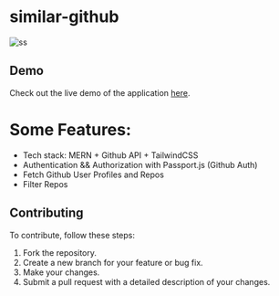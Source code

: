 # similar-github

![ss](https://github.com/user-attachments/assets/c1c308fe-0c85-46b0-8006-28232695aa3a)


## Demo

Check out the live demo of the application [here](https://github-similar.onrender.com/).

# Some Features:
- Tech stack: MERN + Github API + TailwindCSS
- Authentication && Authorization with Passport.js (Github Auth)
- Fetch Github User Profiles and Repos
- Filter Repos


## Contributing

To contribute, follow these steps:

1. Fork the repository.
2. Create a new branch for your feature or bug fix.
3. Make your changes.
4. Submit a pull request with a detailed description of your changes.
